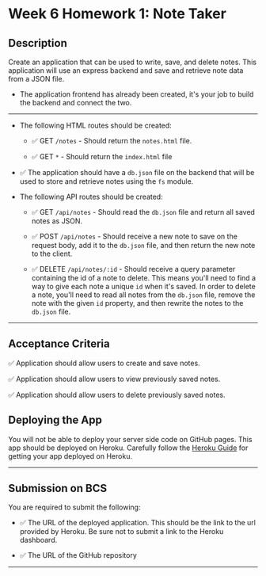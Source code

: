 # Week 6 Homework 1: Note Taker

## Description

Create an application that can be used to write, save, and delete notes. This application will use an express backend and save and retrieve note data from a JSON file.

* The application frontend has already been created, it's your job to build the backend and connect the two.

---

* The following HTML routes should be created:

  * ✅ GET `/notes` - Should return the `notes.html` file.

  * ✅ GET `*` - Should return the `index.html` file

* ✅ The application should have a `db.json` file on the backend that will be used to store and retrieve notes using the `fs` module.

* The following API routes should be created:

  * ✅ GET `/api/notes` - Should read the `db.json` file and return all saved notes as JSON.

  * ✅ POST `/api/notes` - Should receive a new note to save on the request body, add it to the `db.json` file, and then return the new note to the client.

  * ✅ DELETE `/api/notes/:id` - Should receive a query parameter containing the id of a note to delete. This means you'll need to find a way to give each note a unique `id` when it's saved. In order to delete a note, you'll need to read all notes from the `db.json` file, remove the note with the given `id` property, and then rewrite the notes to the `db.json` file.

---

## Acceptance Criteria

✅ Application should allow users to create and save notes.

✅ Application should allow users to view previously saved notes.

✅ Application should allow users to delete previously saved notes.

## Deploying the App

You will not be able to deploy your server side code on GitHub pages. This app should be deployed on Heroku. Carefully follow the [Heroku Guide](../04-Supplemental/HerokuGuide.md) for getting your app deployed on Heroku.

- - -

## Submission on BCS

You are required to submit the following:

* ✅ The URL of the deployed application. This should be the link to the url provided by Heroku. Be sure not to submit a link to the Heroku dashboard.

* ✅ The URL of the GitHub repository

- - -
